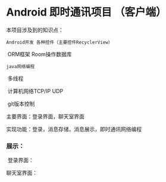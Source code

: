 # Android 即时通讯项目 （客户端）

本项目涉及到的知识点：

 	Android开发 各种控件（主要控件RecyclerView）

​	ORM框架 Room操作数据库

 	java网络编程

​	多线程

​	计算机网络TCP/IP  UDP

​	git版本控制



主要界面：登录界面，聊天室界面

实现功能：登录，消息存储，消息展示，即时通讯网络编程

### 展示：

​	登录界面：



聊天室界面：


















